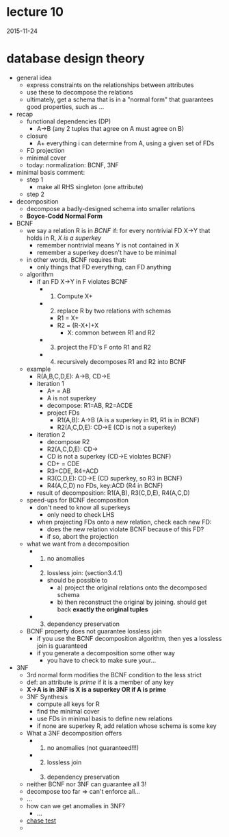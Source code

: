 # lecture 10

2015-11-24

# database design theory

- general idea
  - express constraints on the relationships between attributes
  - use these to decompose the relations
  - ultimately, get a schema that is in a "normal form" that guarantees good properties, such as ...
- recap
  - functional dependencies (DP)
    - A->B (any 2 tuples that agree on A must agree on B)
  - closure
    - A+ everything i can determine from A, using a given set of FDs
  - FD projection
  - minimal cover
  - today: normalization: BCNF, 3NF
- minimal basis comment:
  - step 1
    - make all RHS singleton (one attribute)
  - step 2
- decomposition
  - decompose a badly-designed schema into smaller relations
  - **Boyce-Codd Normal Form**
- BCNF
  - we say a relation R is in *BCNF* if: for every nontrivial FD X->Y that holds in R, *X is a superkey*
    - remember nontrivial means Y is not contained in X
    - remember a superkey doesn't have to be minimal
  - in other words, BCNF requires that:
    - only things that FD everything, can FD anything
  - algorithm
    - if an FD X->Y in F violates BCNF
      - 1. Compute X+
      - 2. replace R by two relations with schemas
        - R1 = X+
        - R2 = (R-X+)+X
          - X: common between R1 and R2
      - 3. project the FD's F onto R1 and R2
      - 4. recursively decomposes R1 and R2 into BCNF
  - example
    - R(A,B,C,D,E): A->B, CD->E
    - iteration 1
      - A+ = AB
      - A is not superkey
      - decompose: R1=AB, R2=ACDE
      - project FDs
        - R1(A,B): A->B (A is a superkey in R1, R1 is in BCNF)
        - R2(A,C,D,E): CD->E (CD is not a superkey)
    - iteration 2
      - decompose R2
      - R2(A,C,D,E): CD->
      - CD is not a superkey (CD->E violates BCNF)
      - CD+ = CDE
      - R3=CDE, R4=ACD
      - R3(C,D,E): CD->E (CD superkey, so R3 in BCNF)
      - R4(A,C,D) no FDs, key:ACD (R4 in BCNF)
    - result of decomposition: R1(A,B), R3(C,D,E), R4(A,C,D)
  - speed-ups for BCNF decomposition
    - don't need to know all superkeys
      - only need to check LHS
    - when projecting FDs onto a new relation, check each new FD:
      - does the new relation violate BCNF because of this FD?
      - if so, abort the projection
  - what we want from a decomposition
    - 1. no anomalies
    - 2. lossless join: (section3.4.1)
      - should be possible to
        - a) project the original relations onto the decomposed schema
        - b) then reconstruct the original by joining. should get back **exactly the original tuples**
    - 3. dependency preservation
  - BCNF property does not guarantee lossless join
    - if you use the BCNF decomposition algorithm, then yes a lossless join is guaranteed
    - if you generate a decomposition some other way
        - you have to check to make sure your...
- 3NF
  - 3rd normal form modifies the BCNF condition to the less strict
  - def: an attribute is *prime* if it is a member of any key
  - **X->A is in 3NF is X is a superkey OR if A is prime**
  - 3NF Synthesis
    - compute all keys for R
    - find the minimal cover
    - use FDs in minimal basis to define new relations
    - if none are superkey R, add relation whose schema is some key
  - What a 3NF decomposition offers
    - 1. no anomalies (not guaranteed!!!)
    - 2. lossless join
    - 3. dependency preservation
  - neither BCNF nor 3NF can guarantee all 3!
  - decompose too far => can't enforce all...
  - ...
  - how can we get anomalies in 3NF?
    - ...
  - [chase test](https://en.wikipedia.org/wiki/Chase_(algorithm))
  -
